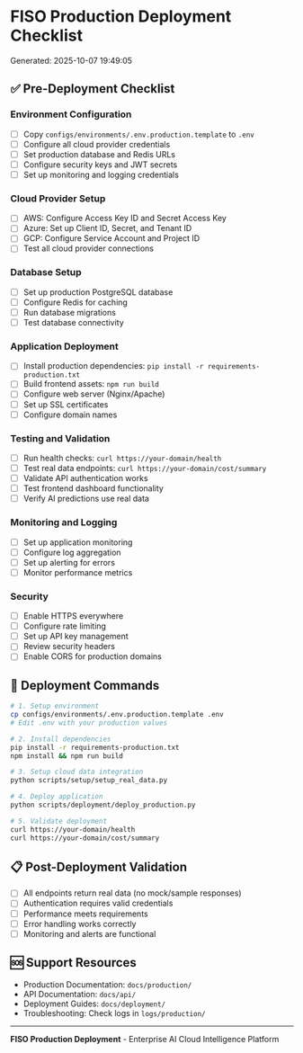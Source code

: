 # FISO Production Deployment Checklist
Generated: 2025-10-07 19:49:05

## ✅ Pre-Deployment Checklist

### Environment Configuration
- [ ] Copy `configs/environments/.env.production.template` to `.env`
- [ ] Configure all cloud provider credentials
- [ ] Set production database and Redis URLs
- [ ] Configure security keys and JWT secrets
- [ ] Set up monitoring and logging credentials

### Cloud Provider Setup
- [ ] AWS: Configure Access Key ID and Secret Access Key
- [ ] Azure: Set up Client ID, Secret, and Tenant ID  
- [ ] GCP: Configure Service Account and Project ID
- [ ] Test all cloud provider connections

### Database Setup
- [ ] Set up production PostgreSQL database
- [ ] Configure Redis for caching
- [ ] Run database migrations
- [ ] Test database connectivity

### Application Deployment
- [ ] Install production dependencies: `pip install -r requirements-production.txt`
- [ ] Build frontend assets: `npm run build`
- [ ] Configure web server (Nginx/Apache)
- [ ] Set up SSL certificates
- [ ] Configure domain names

### Testing and Validation
- [ ] Run health checks: `curl https://your-domain/health`
- [ ] Test real data endpoints: `curl https://your-domain/cost/summary`
- [ ] Validate API authentication works
- [ ] Test frontend dashboard functionality
- [ ] Verify AI predictions use real data

### Monitoring and Logging
- [ ] Set up application monitoring
- [ ] Configure log aggregation
- [ ] Set up alerting for errors
- [ ] Monitor performance metrics

### Security
- [ ] Enable HTTPS everywhere
- [ ] Configure rate limiting
- [ ] Set up API key management
- [ ] Review security headers
- [ ] Enable CORS for production domains

## 🚀 Deployment Commands

```bash
# 1. Setup environment
cp configs/environments/.env.production.template .env
# Edit .env with your production values

# 2. Install dependencies
pip install -r requirements-production.txt
npm install && npm run build

# 3. Setup cloud data integration
python scripts/setup/setup_real_data.py

# 4. Deploy application
python scripts/deployment/deploy_production.py

# 5. Validate deployment
curl https://your-domain/health
curl https://your-domain/cost/summary
```

## 📋 Post-Deployment Validation

- [ ] All endpoints return real data (no mock/sample responses)
- [ ] Authentication requires valid credentials
- [ ] Performance meets requirements
- [ ] Error handling works correctly
- [ ] Monitoring and alerts are functional

## 🆘 Support Resources

- Production Documentation: `docs/production/`
- API Documentation: `docs/api/`
- Deployment Guides: `docs/deployment/`
- Troubleshooting: Check logs in `logs/production/`

---
**FISO Production Deployment** - Enterprise AI Cloud Intelligence Platform
